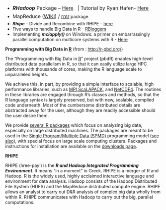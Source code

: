 <div>
<ul>
	<li><span style="line-height:1.714285714;font-size:1rem;"><em><strong>RHadoop</strong> </em>Package – </span><a style="line-height:1.714285714;font-size:1rem;" title="RHADOOP" href="https://github.com/RevolutionAnalytics/RHadoop/wiki/rmr" target="_blank">Here</a><span style="line-height:1.714285714;font-size:1rem;">   | Tutorial by Ryan Hafen- <a href="http://ml.stat.purdue.edu/rhafen/rhipe/">Here</a></span></li>
	<li><span style="line-height:1.714285714;font-size:1rem;">MapReduce (</span><a style="line-height:1.714285714;font-size:1rem;" title="MapReduce" href="http://en.wikipedia.org/wiki/MapReduce" target="_blank">WIKI</a><span style="line-height:1.714285714;font-size:1rem;">) / </span><a style="line-height:1.714285714;font-size:1rem;" title="rmr" href="https://github.com/RevolutionAnalytics/RHadoop/wiki/rmr" target="_blank">rmr</a> package</li>
	<li><em><strong>Rhipe</strong> </em>– Divide and Recombine with RHIPE – <a title="Divide and Recombine (D&R) with RHIPE " href="http://www.datadr.org/" target="_blank">here</a></li>
	<li>Five ways to handle Big Data in R - <a href="http://www.r-bloggers.com/five-ways-to-handle-big-data-in-r/" target="_blank">RBloggers</a></li>
	<li>Implementing <strong><em>mclapply()</em> </strong>on Windows: a primer on embarrassingly parallel computation on multicore systems with R - <a href="http://www.stat.cmu.edu/~nmv/2014/07/14/implementing-mclapply-on-windows/" target="_blank">Here</a></li>
</ul>
<strong>Programming with Big Data in <a href="http://www.r-project.org/">R</a></strong>
(from : <a href="http://r-pbd.org/">http://r-pbd.org/</a>)

The “Programming with Big Data in <a href="http://www.r-project.org/">R</a>” project (pbdR) enables high-level distributed data parallelism in R, so that it can easily utilize large HPC platforms with thousands of cores, making the R language scale to unparalleled heights.

We achieve this, in part, by providing a simple interface to scalable, high performance libraries, such as <a href="https://en.wikipedia.org/wiki/Message_Passing_Interface">MPI</a>,<a href="https://en.wikipedia.org/wiki/ScaLAPACK">ScaLAPACK</a>, and <a href="https://en.wikipedia.org/wiki/NetCDF">NetCDF4</a>. The routines in these libraries are engaged through R’s classes and methods, so that the R language syntax is largely preserved, but with new, scalable, compiled code underneath. Most of the cumbersome distributed details are abstracted away for the user, although they are readily accessible should the user desire them.

We provide <a href="http://rbigdata.github.io/packages.html">several R packages</a> which focus on analyzing big data, especially on large distributed machines. The packages are meant to be used in the <a href="https://en.wikipedia.org/wiki/SPMD">Single Program/Multiple Data (SPMD)</a> programming model (<a href="http://thirteen-01.stat.iastate.edu/snoweye/hpsc/?item=spmd">see also</a>), with special focus on large scale computing clusters. Packages and instructions for installation are available on the <a href="http://rbigdata.github.io/download.html">downloads page</a>.

<strong>RHIPE</strong>
<p align="left">RHIPE (hree-pay’) is the <em><strong>R and Hadoop Integrated Programming Environment</strong></em>. It means “in a moment” in Greek. RHIPE is a merger of R and Hadoop. R is the widely used, highly acclaimed interactive language and environment for data analysis. Hadoop consists of the Hadoop Distributed File System (HDFS) and the MapReduce distributed compute engine. RHIPE allows an analyst to carry out D&R analysis of complex big data wholly from within R. RHIPE communicates with Hadoop to carry out the big, parallel computations.</p>

</div>
